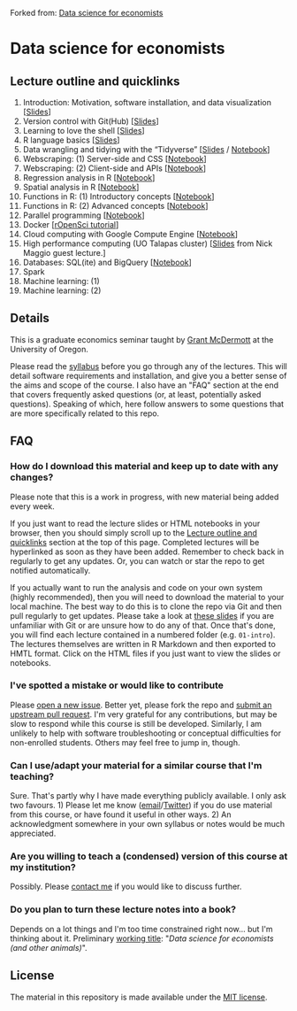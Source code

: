 Forked from: [Data science for economists](https://github.com/uo-ec607/lectures)

# Data science for economists

## Lecture outline and quicklinks

1. Introduction: Motivation, software installation, and data visualization \[[Slides](https://raw.githack.com/uo-ec607/lectures/master/01-intro/01-Intro.html)\]
2. Version control with Git(Hub) \[[Slides](https://raw.githack.com/uo-ec607/lectures/master/02-git/02-Git.html)\]
3. Learning to love the shell \[[Slides](https://raw.githack.com/uo-ec607/lectures/master/03-shell/03-shell.html)\]
4. R language basics \[[Slides](https://raw.githack.com/uo-ec607/lectures/master/04-rlang/04-rlang.html)\]
5. Data wrangling and tidying with the “Tidyverse” \[[Slides](https://raw.githack.com/uo-ec607/lectures/master/05-tidyverse/05-tidyverse.html) / [Notebook](https://raw.githack.com/uo-ec607/lectures/master/05-tidyverse/html_document/05-tidyverse.html)\]
6. Webscraping: (1) Server-side and CSS \[[Notebook](https://raw.githack.com/uo-ec607/lectures/master/06-web-css/06-web-css.html)\]
7. Webscraping: (2) Client-side and APIs \[[Notebook](https://raw.githack.com/uo-ec607/lectures/master/07-web-apis/07-web-apis.html)\]
8. Regression analysis in R \[[Notebook](https://raw.githack.com/uo-ec607/lectures/master/08-regression/08-regression.html)\]
9. Spatial analysis in R \[[Notebook](https://raw.githack.com/uo-ec607/lectures/master/09-spatial/09-spatial.html)\]
10. Functions in R: (1) Introductory concepts \[[Notebook](https://raw.githack.com/uo-ec607/lectures/master/10-funcs-intro/10-funcs-intro.html)\]
11. Functions in R: (2) Advanced concepts \[[Notebook](https://raw.githack.com/uo-ec607/lectures/master/11-funcs-adv/11-funcs-adv.html)\]
12. Parallel programming \[[Notebook](https://raw.githack.com/uo-ec607/lectures/master/12-parallel/12-parallel.html)\]
13. Docker \[[rOpenSci tutorial](http://ropenscilabs.github.io/r-docker-tutorial/)\]
14. Cloud computing with Google Compute Engine \[[Notebook](https://raw.githack.com/uo-ec607/lectures/master/14-gce/14-gce.html)\]
15. High performance computing (UO Talapas cluster) \[[Slides](https://docs.google.com/presentation/d/146u3W0J0ytGYBq7MZBOoE6wdbkEUrMIV-Fg5N3Cnsls/edit?usp=sharing) from Nick Maggio guest lecture.\]
16. Databases: SQL(ite) and BigQuery \[[Notebook](https://raw.githack.com/uo-ec607/lectures/master/16-databases/16-databases.html)\]
17. Spark
18. Machine learning: (1)
19. Machine learning: (2)

## Details

This is a graduate economics seminar taught by [Grant McDermott](http://grantmcdermott.com) at the University of Oregon. 

Please read the [syllabus](https://github.com/uo-ec607/syllabus/blob/master/syllabus.pdf) before you go through any of the lectures. This will detail software requirements and installation, and give you a better sense of the aims and scope of the course. I also have an "FAQ" section at the end that covers frequently asked questions (or, at least, potentially asked questions). Speaking of which, here follow answers to some questions that are more specifically related to this repo.

## FAQ

### How do I download this material and keep up to date with any changes?

Please note that this is a work in progress, with new material being added every week. 

If you just want to read the lecture slides or HTML notebooks in your browser, then you should simply scroll up to the [Lecture outline and quicklinks](https://github.com/uo-ec607/lectures#lecture-outline-and-quicklinks) section at the top of this page. Completed lectures will be hyperlinked as soon as they have been added. Remember to check back in regularly to get any updates. Or, you can watch or star the repo to get notified automatically.

If you actually want to run the analysis and code on your own system (highly recommended), then you will need to download the material to your local machine. The best way to do this is to clone the repo via Git and then pull regularly to get updates. Please take a look at [these slides](https://raw.githack.com/uo-ec607/lectures/master/02-git/02-Git.html) if you are unfamiliar with Git or are unsure how to do any of that. Once that's done, you will find each lecture contained in a numbered folder (e.g. `01-intro`). The lectures themselves are written in R Markdown and then exported to HMTL format. Click on the HTML files if you just want to view the slides or notebooks.

### I've spotted a mistake or would like to contribute

Please [open a new issue](https://help.github.com/articles/creating-an-issue/). Better yet, please fork the repo and [submit an upstream pull request](https://help.github.com/articles/creating-a-pull-request-from-a-fork/). I'm very grateful for any contributions, but may be slow to respond while this course is still be developed. Similarly, I am unlikely to help with software troubleshooting or conceptual difficulties for non-enrolled students. Others may feel free to jump in, though.

### Can I use/adapt your material for a similar course that I'm teaching?

Sure. That's partly why I have made everything publicly available. I only ask two favours. 1) Please let me know ([email](mailto:grantmcd@uoregon.edu)/[Twitter](https://twitter.com/grant_mcdermott)) if you do use material from this course, or have found it useful in other ways. 2) An acknowledgment somewhere in your own syllabus or notes would be much appreciated.

### Are you willing to teach a (condensed) version of this course at my institution?

Possibly. Please [contact me](mailto:grantmcd@uoregon.edu) if you would like to discuss further.

### Do you plan to turn these lecture notes into a book?

Depends on a lot things and I'm too time constrained right now... but I'm thinking about it. Preliminary [working title](https://en.wikipedia.org/wiki/My_Family_and_Other_Animals): "*Data science for economists (and other animals)*".

## License

The material in this repository is made available under the [MIT license](http://opensource.org/licenses/mit-license.php). 
